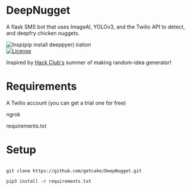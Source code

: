 # DeepNugget
A flask SMS bot that uses ImageAI, YOLOv3, and the Twilio API to detect, and deepfry chicken nuggets.

![Insp(pip install deeppyer)  iration](https://i.imgur.com/VhqnbbY.png)  
[![License](https://poser.pugx.org/ali-irawan/xtra/license.svg)](https://github.com/getcake/DeepNugget/blob/master/LICENSE)

Inspired by [Hack Club's](https://hackclub.com/) summer of making random-idea generator! 



# Requirements

A Twilio account (you can get a trial one for free)  

ngrok

requirements.txt
# Setup

~~~

git clone https://github.com/getcake/DeepNugget.git  

pip3 install -r requirements.txt  


~~~
